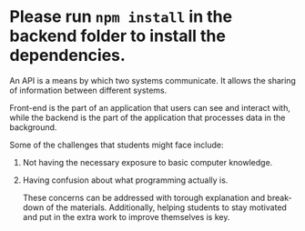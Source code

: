 # Please run `npm install` in the backend folder to install the dependencies.

An API is a means by which two systems communicate. It allows the sharing of information between different systems.

Front-end is the part of an application that users can see and interact with, while the backend is the part of the application that processes data in the background.


Some of the challenges that students might face include:
1. Not having the necessary exposure to basic computer knowledge.
2. Having confusion about what programming actually is.

   These concerns can be addressed with torough explanation and break-down of the materials. Additionally, helping students to stay motivated and put in the extra work to improve themselves is key.
